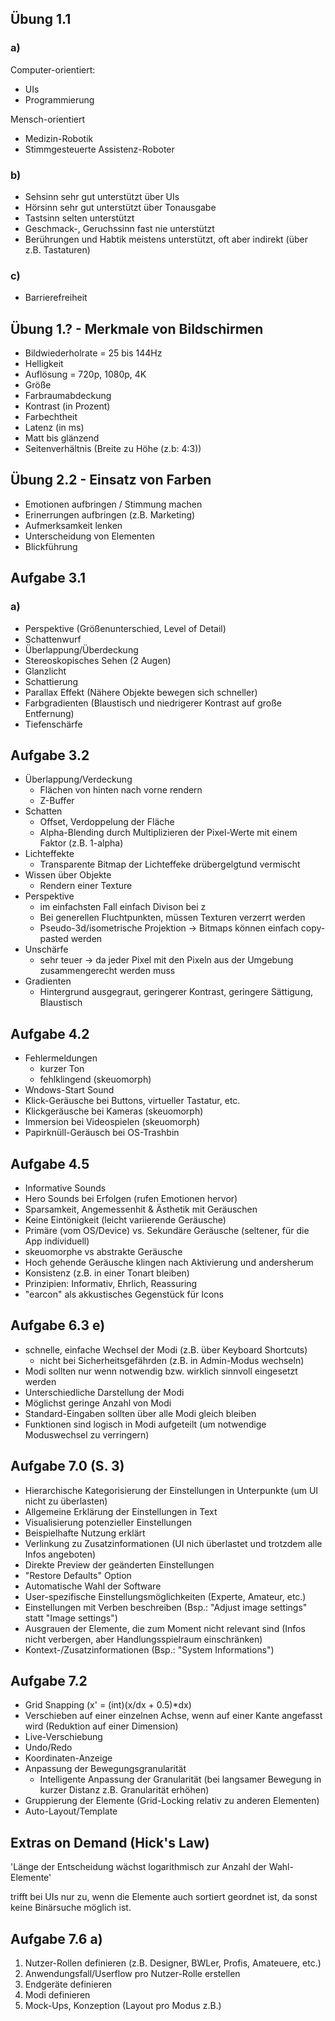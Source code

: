 ## Übung 1.1

### a)

Computer-orientiert:
- UIs
- Programmierung

Mensch-orientiert
- Medizin-Robotik
- Stimmgesteuerte Assistenz-Roboter

### b)

- Sehsinn sehr gut unterstützt über UIs
- Hörsinn sehr gut unterstützt über Tonausgabe
- Tastsinn selten unterstützt
- Geschmack-, Geruchssinn fast nie unterstützt
- Berührungen und Habtik meistens unterstützt, oft aber indirekt (über z.B. Tastaturen)

### c)

- Barrierefreiheit

## Übung 1.? - Merkmale von Bildschirmen

- Bildwiederholrate = 25 bis 144Hz
- Helligkeit
- Auflösung = 720p, 1080p, 4K
- Größe
- Farbraumabdeckung
- Kontrast (in Prozent)
- Farbechtheit
- Latenz (in ms)
- Matt bis glänzend
- Seitenverhältnis (Breite zu Höhe (z.b: 4:3))

## Übung 2.2 - Einsatz von Farben

- Emotionen aufbringen / Stimmung machen
- Erinerrungen aufbringen (z.B. Marketing)
- Aufmerksamkeit lenken
- Unterscheidung von Elementen
- Blickführung

## Aufgabe 3.1

### a)

- Perspektive (Größenunterschied, Level of Detail)
- Schattenwurf
- Überlappung/Überdeckung
- Stereoskopisches Sehen (2 Augen)
- Glanzlicht
- Schattierung
- Parallax Effekt (Nähere Objekte bewegen sich schneller)
- Farbgradienten (Blaustisch und niedrigerer Kontrast auf große Entfernung)
- Tiefenschärfe

## Aufgabe 3.2

- Überlappung/Verdeckung
  - Flächen von hinten nach vorne rendern
  - Z-Buffer
- Schatten
  - Offset, Verdoppelung der Fläche
  - Alpha-Blending durch Multiplizieren der Pixel-Werte mit einem Faktor (z.B. 1-alpha)
- Lichteffekte
  - Transparente Bitmap der Lichteffeke drübergelgtund vermischt
- Wissen über Objekte
  - Rendern einer Texture
- Perspektive
  - im einfachsten Fall einfach Divison bei z
  - Bei generellen Fluchtpunkten, müssen Texturen verzerrt werden
  - Pseudo-3d/isometrische Projektion -> Bitmaps können einfach copy-pasted werden
- Unschärfe
  - sehr teuer -> da jeder Pixel mit den Pixeln aus der Umgebung zusammengerecht werden muss
- Gradienten
  - Hintergrund ausgegraut, geringerer Kontrast, geringere Sättigung, Blaustisch

## Aufgabe 4.2

- Fehlermeldungen
  - kurzer Ton
  - fehlklingend (skeuomorph)
- Wndows-Start Sound
- Klick-Geräusche bei Buttons, virtueller Tastatur, etc.
- Klickgeräusche bei Kameras (skeuomorph)
- Immersion bei Videospielen (skeuomorph)
- Papirknüll-Geräusch bei OS-Trashbin

## Aufgabe 4.5

- Informative Sounds
- Hero Sounds bei Erfolgen (rufen Emotionen hervor)
- Sparsamkeit, Angemessenhit & Ästhetik mit Geräuschen
- Keine Eintönigkeit (leicht variierende Geräusche)
- Primäre (vom OS/Device) vs. Sekundäre Geräusche (seltener, für die App individuell)
- skeuomorphe vs abstrakte Geräusche
- Hoch gehende Geräusche klingen nach Aktivierung und andersherum
- Konsistenz (z.B. in einer Tonart bleiben)
- Prinzipien: Informativ, Ehrlich, Reassuring
- "earcon" als akkustisches Gegenstück für Icons

## Aufgabe 6.3 e)

- schnelle, einfache Wechsel der Modi (z.B. über Keyboard Shortcuts)
  - nicht bei Sicherheitsgefährden (z.B. in Admin-Modus wechseln)
- Modi sollten nur wenn notwendig bzw. wirklich sinnvoll eingesetzt werden
- Unterschiedliche Darstellung der Modi
- Möglichst geringe Anzahl von Modi
- Standard-Eingaben sollten über alle Modi gleich bleiben
- Funktionen sind logisch in Modi aufgeteilt (um notwendige Moduswechsel zu verringern)

## Aufgabe 7.0 (S. 3)

- Hierarchische Kategorisierung der Einstellungen in Unterpunkte (um UI nicht zu überlasten)
- Allgemeine Erklärung der Einstellungen in Text
- Visualisierung potenzieller Einstellungen
- Beispielhafte Nutzung erklärt
- Verlinkung zu Zusatzinformationen (UI nich überlastet und trotzdem alle Infos angeboten)
- Direkte Preview der geänderten Einstellungen
- "Restore Defaults" Option
- Automatische Wahl der Software
- User-spezifische Einstellungsmöglichkeiten (Experte, Amateur, etc.)
- Einstellungen mit Verben beschreiben (Bsp.: "Adjust image settings" statt "Image settings")
- Ausgrauen der Elemente, die zum Moment nicht relevant sind (Infos nicht verbergen, aber Handlungsspielraum einschränken)
- Kontext-/Zusatzinformationen (Bsp.: "System Informations")

## Aufgabe 7.2

- Grid Snapping (x' = (int)(x/dx + 0.5)*dx)
- Verschieben auf einer einzelnen Achse, wenn auf einer Kante angefasst wird (Reduktion auf einer Dimension)
- Live-Verschiebung
- Undo/Redo
- Koordinaten-Anzeige
- Anpassung der Bewegungsgranularität
  - Intelligente Anpassung der Granularität (bei langsamer Bewegung in kurzer Distanz z.B. Granularität erhöhen)
- Gruppierung der Elemente (Grid-Locking relativ zu anderen Elementen)
- Auto-Layout/Template

## Extras on Demand (Hick's Law)

'Länge der Entscheidung wächst logarithmisch zur Anzahl der Wahl-Elemente'

trifft bei UIs nur zu, wenn die Elemente auch sortiert geordnet ist, da sonst keine Binärsuche möglich ist.

## Aufgabe 7.6 a)

1. Nutzer-Rollen definieren (z.B. Designer, BWLer, Profis, Amateuere, etc.)
2. Anwendungsfall/Userflow pro Nutzer-Rolle erstellen
3. Endgeräte definieren
4. Modi definieren
5. Mock-Ups, Konzeption (Layout pro Modus z.B.)
